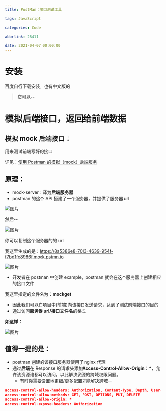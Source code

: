 ```yaml
---
title: PostMan：接口测试工具

tags: JavaScript

categories: Code

abbrlink: 28411

date: 2021-04-07 00:00:00
---
```



# 安装

百度自行下载安装，也有中文版的

> **它可以--**

# 模拟后端接口，返回给前端数据

## 模拟 mock 后端接口：

<!-- more -->

用来测试前端写好的接口

详见：[使用 Postman 的模拟（mock）后端服务](https://www.jianshu.com/p/f166fba66858?utm_campaign=maleskine&utm_content=note&utm_medium=seo_notes&utm_source=recommendation&fileGuid=vhCdVVwhC3HjpxHD)

## **原理：**

- mock-server：译为**后端服务器**
- postman 的这个 API 搭建了一个服务器，并提供了服务器 url

![图片](https://uploader.shimo.im/f/to4oeCs5DbrSZi0U.png!thumbnail?fileGuid=vhCdVVwhC3HjpxHD)

然后--

![图片](https://uploader.shimo.im/f/6VX8xdnLnrgoPpNl.png!thumbnail?fileGuid=vhCdVVwhC3HjpxHD)

你可以复制这个服务器的的 url

我这里生成的是：https://8a5386e8-7013-4639-954f-f7bd1fc8986f.mock.pstmn.io

![图片](https://uploader.shimo.im/f/TfqufMiD60iVTxSj.jpg!thumbnail?fileGuid=vhCdVVwhC3HjpxHD)

- 开发者在 postman 中创建 example，postman 就会在这个服务器上创建相应的接口文件

我这里指定的文件名为：**mockget**

- 因此我们可以在项目中(前端)向该接口发送请求，达到了测试前端接口的目的
- 通过访问**服务器 url/接口文件名**的格式

**如这样：**

![图片](https://uploader.shimo.im/f/Bf4j8jzFr4xvUBeL.png!thumbnail?fileGuid=vhCdVVwhC3HjpxHD)

## 值得一提的是：

- postman 创建的该接口服务器使用了 nginx 代理
- 通过**后端**在 Response 的请求头添加**Access-Control-Allow-Origin：\***，允许该资源谁都可以访问，以此解决资源的跨域权限问题。
  - 有时你需要设置地更细/更多配置才能解决跨域--

```json
access-control-allow-headers: Authorization, Content-Type, Depth, User-Agent, X-File-Size, X-Requested-With, X-Requested-By, If-Modified-Since, X-File-Name, X-File-Type, Cache-Control, Origin
access-control-allow-methods: GET, POST, OPTIONS, PUT, DELETE
access-control-allow-origin: *
access-control-expose-headers: Authorization
```
